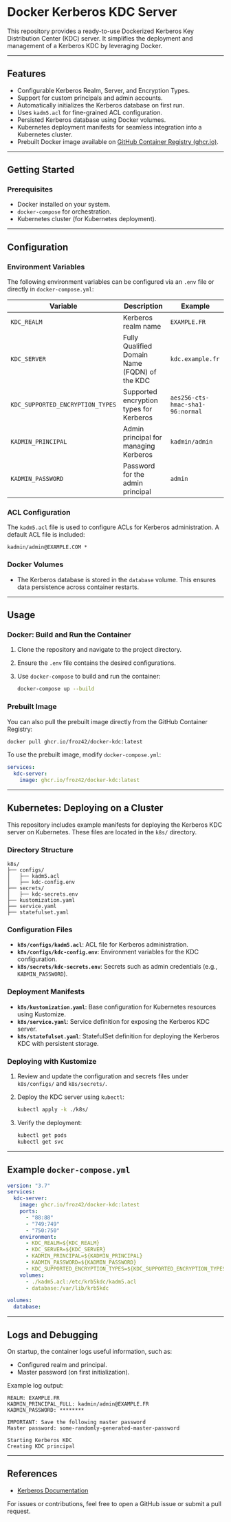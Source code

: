 # Docker Kerberos KDC Server

This repository provides a ready-to-use Dockerized Kerberos Key Distribution Center (KDC) server. It simplifies the deployment and management of a Kerberos KDC by leveraging Docker.

---

## Features

- Configurable Kerberos Realm, Server, and Encryption Types.
- Support for custom principals and admin accounts.
- Automatically initializes the Kerberos database on first run.
- Uses `kadm5.acl` for fine-grained ACL configuration.
- Persisted Kerberos database using Docker volumes.
- Kubernetes deployment manifests for seamless integration into a Kubernetes cluster.
- Prebuilt Docker image available on [GitHub Container Registry (ghcr.io)](https://ghcr.io/froz42/docker-kdc).

---

## Getting Started

### Prerequisites

- Docker installed on your system.
- `docker-compose` for orchestration.
- Kubernetes cluster (for Kubernetes deployment).

---

## Configuration

### Environment Variables

The following environment variables can be configured via an `.env` file or directly in `docker-compose.yml`:

| Variable                         | Description                                   | Example                          |
| -------------------------------- | --------------------------------------------- | -------------------------------- |
| `KDC_REALM`                      | Kerberos realm name                           | `EXAMPLE.FR`                     |
| `KDC_SERVER`                     | Fully Qualified Domain Name (FQDN) of the KDC | `kdc.example.fr`                 |
| `KDC_SUPPORTED_ENCRYPTION_TYPES` | Supported encryption types for Kerberos       | `aes256-cts-hmac-sha1-96:normal` |
| `KADMIN_PRINCIPAL`               | Admin principal for managing Kerberos         | `kadmin/admin`                   |
| `KADMIN_PASSWORD`                | Password for the admin principal              | `admin`                          |

### ACL Configuration

The `kadm5.acl` file is used to configure ACLs for Kerberos administration. A default ACL file is included:

```plaintext
kadmin/admin@EXAMPLE.COM *
```

### Docker Volumes

- The Kerberos database is stored in the `database` volume. This ensures data persistence across container restarts.

---

## Usage

### Docker: Build and Run the Container

1. Clone the repository and navigate to the project directory.

2. Ensure the `.env` file contains the desired configurations.

3. Use `docker-compose` to build and run the container:

   ```bash
   docker-compose up --build
   ```

### Prebuilt Image

You can also pull the prebuilt image directly from the GitHub Container Registry:

```bash
docker pull ghcr.io/froz42/docker-kdc:latest
```

To use the prebuilt image, modify `docker-compose.yml`:

```yaml
services:
  kdc-server:
    image: ghcr.io/froz42/docker-kdc:latest
```

---

## Kubernetes: Deploying on a Cluster

This repository includes example manifests for deploying the Kerberos KDC server on Kubernetes. These files are located in the `k8s/` directory.

### Directory Structure

```plaintext
k8s/
├── configs/
│   ├── kadm5.acl
│   ├── kdc-config.env
├── secrets/
│   ├── kdc-secrets.env
├── kustomization.yaml
├── service.yaml
├── statefulset.yaml
```

### Configuration Files

- **`k8s/configs/kadm5.acl`**: ACL file for Kerberos administration.
- **`k8s/configs/kdc-config.env`**: Environment variables for the KDC configuration.
- **`k8s/secrets/kdc-secrets.env`**: Secrets such as admin credentials (e.g., `KADMIN_PASSWORD`).

### Deployment Manifests

- **`k8s/kustomization.yaml`**: Base configuration for Kubernetes resources using Kustomize.
- **`k8s/service.yaml`**: Service definition for exposing the Kerberos KDC server.
- **`k8s/statefulset.yaml`**: StatefulSet definition for deploying the Kerberos KDC with persistent storage.

### Deploying with Kustomize

1. Review and update the configuration and secrets files under `k8s/configs/` and `k8s/secrets/`.

2. Deploy the KDC server using `kubectl`:

   ```bash
   kubectl apply -k ./k8s/
   ```

3. Verify the deployment:

   ```bash
   kubectl get pods
   kubectl get svc
   ```

---

## Example `docker-compose.yml`

```yaml
version: "3.7"
services:
  kdc-server:
    image: ghcr.io/froz42/docker-kdc:latest
    ports:
      - "88:88"
      - "749:749"
      - "750:750"
    environment:
      - KDC_REALM=${KDC_REALM}
      - KDC_SERVER=${KDC_SERVER}
      - KADMIN_PRINCIPAL=${KADMIN_PRINCIPAL}
      - KADMIN_PASSWORD=${KADMIN_PASSWORD}
      - KDC_SUPPORTED_ENCRYPTION_TYPES=${KDC_SUPPORTED_ENCRYPTION_TYPES}
    volumes:
      - ./kadm5.acl:/etc/krb5kdc/kadm5.acl
      - database:/var/lib/krb5kdc

volumes:
  database:
```

---

## Logs and Debugging

On startup, the container logs useful information, such as:

- Configured realm and principal.
- Master password (on first initialization).

Example log output:

```plaintext
REALM: EXAMPLE.FR
KADMIN_PRINCIPAL_FULL: kadmin/admin@EXAMPLE.FR
KADMIN_PASSWORD: ********

IMPORTANT: Save the following master password
Master password: some-randomly-generated-master-password

Starting Kerberos KDC
Creating KDC principal
```

---

## References

- [Kerberos Documentation](https://web.mit.edu/kerberos/)

For issues or contributions, feel free to open a GitHub issue or submit a pull request.
